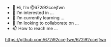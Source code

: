 - 👋 Hi, I’m @672i92ccejfwn
- 👀 I’m interested in ...
- 🌱 I’m currently learning ...
- 💞️ I’m looking to collaborate on ...
- 📫 How to reach me ...

<!---
672i92ccejfwn/672i92ccejfwn is a ✨ special ✨ repository because its `README.md` (this file) appears on your GitHub profile.
You can click the Preview link to take a look at your changes.
--->
https://github.com/672i92ccejfwn/672i92ccejfwn
